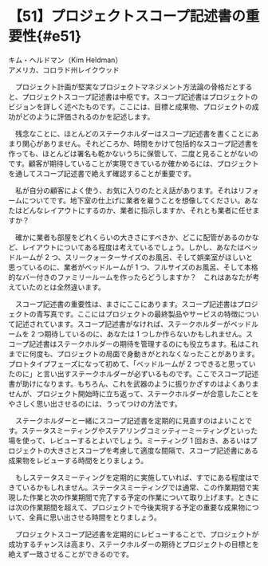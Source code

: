 # 【51】プロジェクトスコープ記述書の重要性{#e51}

<div class="author">キム・ヘルドマン（Kim Heldman）</div>
<div class="author_address">アメリカ、コロラド州レイクウッド</div>

　プロジェクト計画が堅実なプロジェクトマネジメント方法論の骨格だとすると、プロジェクトスコープ記述書は中枢です。スコープ記述書はプロジェクトのビジョンを詳しく述べたものです。ここには、目標と成果物、プロジェクトの成功がどのように評価されるのかを記述します。

　残念なことに、ほとんどのステークホルダーはスコープ記述書を書くことにあまり関心がありません。それどころか、時間をかけて包括的なスコープ記述書を作っても、ほとんどは署名も乾かないうちに保管して、二度と見ることがないのです。顧客が期待していることが実現できているか確かめるには、プロジェクトを通してスコープ記述書で絶えず確認することが重要です。

　私が自分の顧客によく使う、お気に入りのたとえ話があります。それはリフォームについてです。地下室の仕上げに業者を雇うことを想像してください。あなたはどんなレイアウトにするのか、業者に指示しますか、それとも業者に任せますか？

　確かに業者も部屋をどれくらいの大きさにすべきか、どこに配管があるのかなど、レイアウトについてある程度は考えているでしょう。しかし、あなたはベッドルームが 2 つ、スリークォーターサイズのお風呂、そして娯楽室がほしいと思っているのに、業者がベッドルームが 1 つ、フルサイズのお風呂、そして本格的なバー付きのファミリールームを作ったらどうしますか？　これはあなたが考えていたのとは全然違います。

　スコープ記述書の重要性は、まさにここにあります。スコープ記述書はプロジェクトの青写真です。ここにはプロジェクトの最終製品やサービスの特徴について記述されています。スコープ記述書がなければ、ステークホルダーがベッドルームを 2 つ期待しているのに、あなたは 1 つしか作らないかもしれません。スコープ記述書はステークホルダーの期待を管理するのにも役立ちます。私はこれまでに何度も、プロジェクトの局面で身動きがとれなくなったことがあります。プロトタイプフェーズになって初めて、「ベッドルームが 2 つできると思っていたのに」と言い出すステークホルダーが必ずいるものです。ここでスコープ記述書が助けになります。もちろん、これを武器のように振りかざすのはよくありませんが、プロジェクト開始時に立ち返って、ステークホルダーが合意したことをやさしく思い出させるのには、うってつけの方法です。

　ステークホルダーと一緒にスコープ記述書を定期的に見直すのはよいことです。ステータスミーティングやステアリングコミッティーミーティングといった場を使って、レビューするとよいでしょう。ミーティング 1 回おき、あるいはプロジェクトの大きさとスコープを考慮して適度な間隔で、スコープ記述書にある成果物をレビューする時間をとりましょう。

　もしステータスミーティングを定期的に実施していれば、すでにある程度はできているかもしれません。ステータスミーティングでは通常、この作業期間で実現した作業と次の作業期間で完了する予定の作業について取り上げます。ときには次の作業期間を超えて、プロジェクトで今後実現する予定の重要な成果物について、全員に思い出させる時間をとりましょう。

　プロジェクトスコープ記述書を定期的にレビューすることで、プロジェクトが成功するチャンスは高まり、ステークホルダーの期待とプロジェクトの目標とを絶えず一致させることができるのです。
